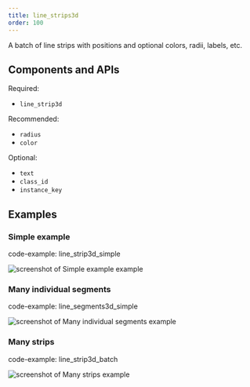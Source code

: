 ```yaml
---
title: line_strips3d
order: 100
---
```


A batch of line strips with positions and optional colors, radii, labels, etc.

## Components and APIs

Required:
* `line_strip3d`

Recommended:
* `radius`
* `color`

Optional:
* `text`
* `class_id`
* `instance_key`

## Examples

### Simple example

code-example: line_strip3d_simple

<picture>
  <source media="(max-width: 480px)" srcset="https://static.rerun.io/line_strip3d_simple/13036c0e71f78d3cec37d5724f97b47c4cf3c429/480w.png">
  <source media="(max-width: 768px)" srcset="https://static.rerun.io/line_strip3d_simple/13036c0e71f78d3cec37d5724f97b47c4cf3c429/768w.png">
  <source media="(max-width: 1024px)" srcset="https://static.rerun.io/line_strip3d_simple/13036c0e71f78d3cec37d5724f97b47c4cf3c429/1024w.png">
  <source media="(max-width: 1200px)" srcset="https://static.rerun.io/line_strip3d_simple/13036c0e71f78d3cec37d5724f97b47c4cf3c429/1200w.png">
  <img src="https://static.rerun.io/line_strip3d_simple/13036c0e71f78d3cec37d5724f97b47c4cf3c429/full.png" alt="screenshot of Simple example example">
</picture>

### Many individual segments

code-example: line_segments3d_simple

<picture>
  <source media="(max-width: 480px)" srcset="https://static.rerun.io/line_segment3d_simple/aa800b2a6e6a7b8e32e762b42861bae36f5014bb/480w.png">
  <source media="(max-width: 768px)" srcset="https://static.rerun.io/line_segment3d_simple/aa800b2a6e6a7b8e32e762b42861bae36f5014bb/768w.png">
  <source media="(max-width: 1024px)" srcset="https://static.rerun.io/line_segment3d_simple/aa800b2a6e6a7b8e32e762b42861bae36f5014bb/1024w.png">
  <source media="(max-width: 1200px)" srcset="https://static.rerun.io/line_segment3d_simple/aa800b2a6e6a7b8e32e762b42861bae36f5014bb/1200w.png">
  <img src="https://static.rerun.io/line_segment3d_simple/aa800b2a6e6a7b8e32e762b42861bae36f5014bb/full.png" alt="screenshot of Many individual segments example">
</picture>

### Many strips

code-example: line_strip3d_batch

<picture>
  <source media="(max-width: 480px)" srcset="https://static.rerun.io/line_strip3d_batch/102e5ec5271475657fbc76b469267e4ec8e84337/480w.png">
  <source media="(max-width: 768px)" srcset="https://static.rerun.io/line_strip3d_batch/102e5ec5271475657fbc76b469267e4ec8e84337/768w.png">
  <source media="(max-width: 1024px)" srcset="https://static.rerun.io/line_strip3d_batch/102e5ec5271475657fbc76b469267e4ec8e84337/1024w.png">
  <source media="(max-width: 1200px)" srcset="https://static.rerun.io/line_strip3d_batch/102e5ec5271475657fbc76b469267e4ec8e84337/1200w.png">
  <img src="https://static.rerun.io/line_strip3d_batch/102e5ec5271475657fbc76b469267e4ec8e84337/full.png" alt="screenshot of Many strips example">
</picture>

